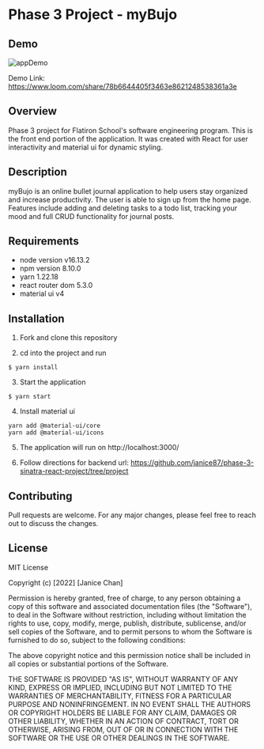 # Phase 3 Project - myBujo

## Demo
![appDemo](demo/myBujo.gif)


Demo Link: https://www.loom.com/share/78b6644405f3463e8621248538361a3e


## Overview
Phase 3 project for Flatiron School's software engineering program. This is the front end portion of the application. It was created with React for user interactivity and material ui for dynamic styling.


## Description
myBujo is an online bullet journal application to help users stay organized and increase productivity. The user is able to sign up from the home page. Features include adding and deleting tasks to a todo list, tracking your mood and full CRUD functionality for journal posts.


## Requirements
* node version v16.13.2
* npm version 8.10.0
* yarn 1.22.18
* react router dom 5.3.0
* material ui v4


## Installation
1. Fork and clone this repository


2. cd into the project and run 
```console 
$ yarn install
```

3. Start the application
```console 
$ yarn start
```

4. Install material ui
```console
yarn add @material-ui/core
yarn add @material-ui/icons
```

5. The application will run on http://localhost:3000/


6. Follow directions for backend url:
https://github.com/janice87/phase-3-sinatra-react-project/tree/project


## Contributing
Pull requests are welcome. For any major changes, please feel free to reach out to discuss the changes. 


## License
MIT License

Copyright (c) [2022] [Janice Chan]

Permission is hereby granted, free of charge, to any person obtaining a copy
of this software and associated documentation files (the "Software"), to deal
in the Software without restriction, including without limitation the rights
to use, copy, modify, merge, publish, distribute, sublicense, and/or sell
copies of the Software, and to permit persons to whom the Software is
furnished to do so, subject to the following conditions:

The above copyright notice and this permission notice shall be included in all
copies or substantial portions of the Software.

THE SOFTWARE IS PROVIDED "AS IS", WITHOUT WARRANTY OF ANY KIND, EXPRESS OR
IMPLIED, INCLUDING BUT NOT LIMITED TO THE WARRANTIES OF MERCHANTABILITY,
FITNESS FOR A PARTICULAR PURPOSE AND NONINFRINGEMENT. IN NO EVENT SHALL THE
AUTHORS OR COPYRIGHT HOLDERS BE LIABLE FOR ANY CLAIM, DAMAGES OR OTHER
LIABILITY, WHETHER IN AN ACTION OF CONTRACT, TORT OR OTHERWISE, ARISING FROM,
OUT OF OR IN CONNECTION WITH THE SOFTWARE OR THE USE OR OTHER DEALINGS IN THE
SOFTWARE.